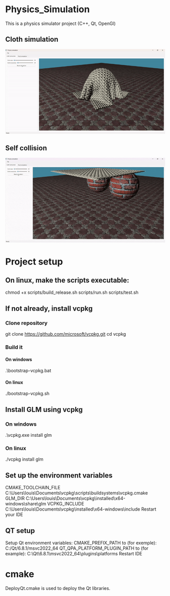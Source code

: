# Physics_Simulation
This is a physics simulator project (C++, Qt, OpenGl)


## Cloth simulation
![Simulation Animation](imgs/Physicssimulation2025-01-23.gif)

## Self collision
![Collision on itself Animation](imgs/Enregistrement2025-01-24135156-ezgif.com-optimize.gif)


# Project setup

## On linux, make the scripts executable:
chmod +x scripts/build_release.sh scripts/run.sh scripts/test.sh

## If not already, install vcpkg
### Clone repository
git clone https://github.com/microsoft/vcpkg.git
cd vcpkg
### Build it
#### On windows
.\bootstrap-vcpkg.bat
#### On linux
./bootstrap-vcpkg.sh
## Install GLM using vcpkg
### On windows
.\vcpkg.exe install glm
### On linux
./vcpkg install glm
## Set up the environment variables
CMAKE_TOOLCHAIN_FILE C:\Users\louis\Documents\vcpkg\scripts\buildsystems\vcpkg.cmake
GLM_DIR C:\Users\louis\Documents\vcpkg\installed\x64-windows\share\glm
VCPKG_INCLUDE C:\Users\louis\Documents\vcpkg\installed\x64-windows\include
Restart your IDE


## QT setup
Setup Qt environment variables: 
CMAKE_PREFIX_PATH to (for exemple): C:/Qt/6.8.1/msvc2022_64
QT_QPA_PLATFORM_PLUGIN_PATH to (for example): C:\Qt\6.8.1\msvc2022_64\plugins\platforms
Restart IDE

# cmake
DeployQt.cmake is used to deploy the Qt libraries.